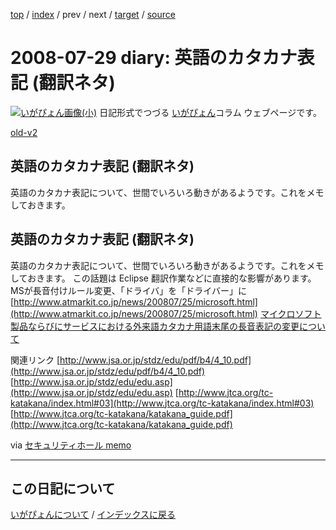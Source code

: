 [top](https://igapyon.github.io/diary/) 
 / [index](https://igapyon.github.io/diary/2008/index.html) 
 / prev 
 / next 
 / [target](https://igapyon.github.io/diary/2008/ig080729.html) 
 / [source](https://github.com/igapyon/diary/blob/gh-pages/2008/ig080729.html.src.md) 

2008-07-29 diary: 英語のカタカナ表記 (翻訳ネタ)
=====================================================================================================
[![いがぴょん画像(小)](https://igapyon.github.io/diary/images/iga200306s.jpg "いがぴょん")](https://igapyon.github.io/diary/memo/memoigapyon.html) 日記形式でつづる [いがぴょん](https://igapyon.github.io/diary/memo/memoigapyon.html)コラム ウェブページです。

[old-v2](ig080729-orig.html)

## 英語のカタカナ表記 (翻訳ネタ)

英語のカタカナ表記について、世間でいろいろ動きがあるようです。これをメモしておきます。






## 英語のカタカナ表記 (翻訳ネタ)


英語のカタカナ表記について、世間でいろいろ動きがあるようです。これをメモしておきます。
この話題は Eclipse 翻訳作業などに直接的な影響があります。
MSが長音付けルール変更、「ドライバ」を「ドライバー」に
  [http://www.atmarkit.co.jp/news/200807/25/microsoft.html](http://www.atmarkit.co.jp/news/200807/25/microsoft.html)
  [マイクロソフト製品ならびにサービスにおける外来語カタカナ用語末尾の長音表記の変更について](http://www.microsoft.com/japan/presspass/detail.aspx?newsid=3491)


関連リンク
[http://www.jsa.or.jp/stdz/edu/pdf/b4/4_10.pdf](http://www.jsa.or.jp/stdz/edu/pdf/b4/4_10.pdf)
  [http://www.jsa.or.jp/stdz/edu/edu.asp](http://www.jsa.or.jp/stdz/edu/edu.asp)
  [http://www.jtca.org/tc-katakana/index.html#03](http://www.jtca.org/tc-katakana/index.html#03)
  [http://www.jtca.org/tc-katakana/katakana_guide.pdf](http://www.jtca.org/tc-katakana/katakana_guide.pdf)


via [セキュリティホール memo](http://www.st.ryukoku.ac.jp/~kjm/security/memo/)


----------------------------------------------------------------------------------------------------

## この日記について
[いがぴょんについて](https://igapyon.github.io/diary/memo/memoigapyon.html) / [インデックスに戻る](https://igapyon.github.io/diary/idxall.html)
